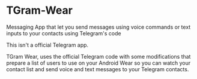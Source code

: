 # TGram-Wear
Messaging App that let you send messages using voice commands or text inputs to your contacts using Telegram's code

This isn't a official Telegram app.

TGram Wear, uses the official Telegram code with some modifications that prepare a list of users to use on your 
Android Wear so you can watch your contact list and send voice and text messages to your Telegram contacts.
